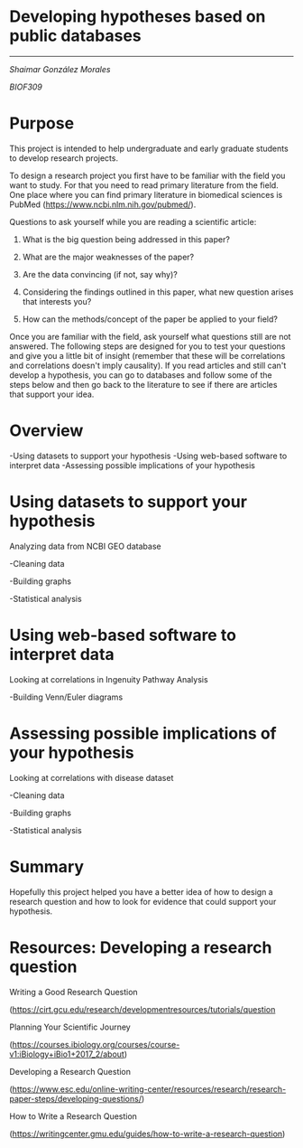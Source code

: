 # Developing hypotheses based on public databases
---

*Shaimar González Morales*

*BIOF309*

# Purpose

This project is intended to help undergraduate and early graduate students to develop research projects.

To design a research project you first have to be familiar with the field you want to study. For that you need to read primary literature from the field. One place where you can find primary literature in biomedical sciences is PubMed (https://www.ncbi.nlm.nih.gov/pubmed/). 

Questions to ask yourself while you are reading a scientific article:

1. What is the big question being addressed in this paper?

2. What are the major weaknesses of the paper?

3. Are the data convincing (if not, say why)?

4. Considering the findings outlined in this paper, what new question arises that
interests you?

5. How can the methods/concept of the paper be applied to your field?

Once you are familiar with the field, ask yourself what questions still are not answered. The following steps are designed for you to test your questions and give you a little bit of insight (remember that these will be correlations and correlations doesn't imply causality). If you read articles and still can't develop a hypothesis, you can go to databases and follow some of the steps below and then go back to the literature to see if there are articles that support your idea.

# Overview

-Using datasets to support your hypothesis
-Using web-based software to interpret data
-Assessing possible implications of your hypothesis


# Using datasets to support your hypothesis

Analyzing data from NCBI GEO database

-Cleaning data

-Building graphs

-Statistical analysis

# Using web-based software to interpret data

Looking at correlations in Ingenuity Pathway Analysis

-Building Venn/Euler diagrams 

# Assessing possible implications of your hypothesis

Looking at correlations with disease dataset

-Cleaning data

-Building graphs

-Statistical analysis

# Summary 

Hopefully this project helped you have a better idea of how to design a research question and how to look for evidence that could support your hypothesis.

# Resources: Developing a research question

Writing a Good Research Question 

(https://cirt.gcu.edu/research/developmentresources/tutorials/question

Planning Your Scientific Journey 

(https://courses.ibiology.org/courses/course-v1:iBiology+iBio1+2017_2/about) 

Developing a Research Question

(https://www.esc.edu/online-writing-center/resources/research/research-paper-steps/developing-questions/)

How to Write a Research Question

(https://writingcenter.gmu.edu/guides/how-to-write-a-research-question)
